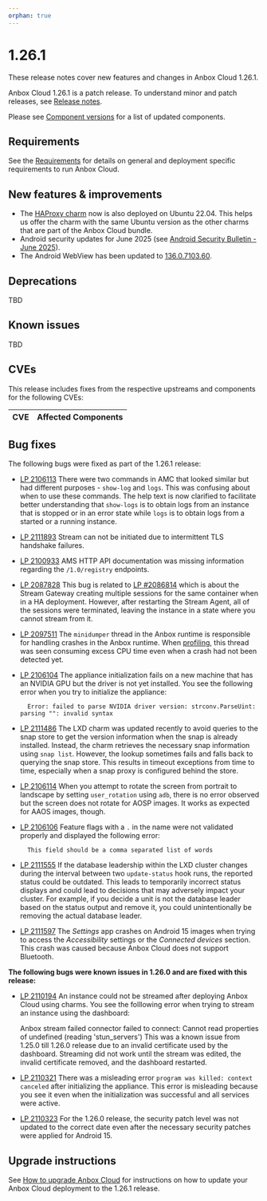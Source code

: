 ```yaml
---
orphan: true
---
```

# 1.26.1

These release notes cover new features and changes in Anbox Cloud 1.26.1.

Anbox Cloud 1.26.1 is a patch release. To understand minor and patch releases, see [Release notes](https://documentation.ubuntu.com/anbox-cloud/en/latest/reference/release-notes/release-notes).

Please see [Component versions](https://documentation.ubuntu.com/anbox-cloud/en/latest/reference/component-versions/) for a list of updated components.

## Requirements

See the [Requirements](https://documentation.ubuntu.com/anbox-cloud/en/latest/reference/requirements/) for details on general and deployment specific requirements to run Anbox Cloud.

## New features & improvements
* The [HAProxy charm](https://charmhub.io/haproxy) now is also deployed on Ubuntu 22.04. This helps us offer the charm with the same Ubuntu version as the other charms that are part of the Anbox Cloud bundle.<!--AC-3329-->
* Android security updates for June 2025 (see [Android Security Bulletin - June 2025](https://source.android.com/docs/security/bulletin/2025-06-01)).
* The Android WebView has been updated to [136.0.7103.60](https://chromereleases.googleblog.com/2025/04/chrome-for-android-update_29.html).<!--AC-3316-->

## Deprecations

TBD

## Known issues

TBD

## CVEs

This release includes fixes from the respective upstreams and components for the following CVEs:

| CVE | Affected Components |
|-----|---------------------|


## Bug fixes

The following bugs were fixed as part of the 1.26.1 release:

* [LP 2106113](https://bugs.launchpad.net/anbox-cloud/+bug/2106113) There were two commands in AMC that looked similar but had different purposes - `show-log` and `logs`. This was confusing about when to use these commands. The help text is now clarified to facilitate better understanding that `show-logs` is to obtain logs from an instance that is stopped or in an error state while `logs` is to obtain logs from a started or a running instance.<!--AC-3293-->
* [LP 2111893](https://bugs.launchpad.net/anbox-cloud/+bug/2111893) Stream can not be initiated due to intermittent TLS handshake failures.
* [LP 2100933](https://bugs.launchpad.net/anbox-cloud/+bug/2100933) AMS HTTP API documentation was missing information regarding the `/1.0/registry` endpoints.
* [LP 2087828](https://bugs.launchpad.net/anbox-cloud/+bug/2087828) This bug is related to [LP #2086814](https://bugs.launchpad.net/bugs/2086814) which is about the Stream Gateway creating multiple sessions for the same container when in a HA deployment.
However, after restarting the Stream Agent, all of the sessions were terminated, leaving the instance in a state where you cannot stream from it.
* [LP 2097511](https://bugs.launchpad.net/anbox-cloud/+bug/2097511) The `minidumper` thread in the Anbox runtime is responsible for handling crashes in the Anbox runtime. When [profiling](https://pprof.me/9d7c55bbddc28584dc319c6d5c96dfe1), this thread was seen consuming excess CPU time even when a crash had not been detected yet.<!--AC-3330-->
* [LP 2106104](https://bugs.launchpad.net/anbox-cloud/+bug/2106104) The appliance initialization fails on a new machine that has an NVIDIA GPU but the driver is not yet installed. You see the following error when you try to initialize the appliance:<!--AC-3332-->

        Error: failed to parse NVIDIA driver version: strconv.ParseUint: parsing "": invalid syntax
* [LP 2111486](https://bugs.launchpad.net/anbox-cloud/+bug/2111486) The LXD charm was updated recently to avoid queries to the snap store to get the version information when the snap is already installed. Instead, the charm retrieves the necessary snap information using `snap list`.
However, the lookup sometimes fails and falls back to querying the snap store. This results in timeout exceptions from time to time, especially when a snap proxy is configured behind the store.<!--AC-3364-->
* [LP 2106114](https://bugs.launchpad.net/anbox-cloud/+bug/2106114) When you attempt to rotate the screen from portrait to landscape by setting `user_rotation` using `adb`, there is no error observed but the screen does not rotate for AOSP images. It works as expected for AAOS images, though.<!--AC-3370-->
* [LP 2106106](https://bugs.launchpad.net/anbox-cloud/+bug/2106106) Feature flags with a `.` in the name were not validated properly and displayed the following error:

        This field should be a comma separated list of words

* [LP 2111555](https://bugs.launchpad.net/anbox-cloud/+bug/2111555) If the database leadership within the LXD cluster changes during the interval between two `update-status` hook runs, the reported status could be outdated. 
This leads to temporarily incorrect status displays and could lead to decisions that may adversely impact your cluster. For example, if you decide a unit is not the database leader based on the status output and remove it, you could unintentionally be removing the actual database leader.
* [LP 2111597](https://bugs.launchpad.net/anbox-cloud/+bug/2111597) The *Settings* app crashes on Android 15 images when trying to access the *Accessibility* settings or the *Connected devices* section. This crash was caused because Anbox Cloud does not support Bluetooth.

**The following bugs were known issues in 1.26.0 and are fixed with this release:**

* [LP 2110194](https://bugs.launchpad.net/anbox-cloud/+bug/2110194) An instance could not be streamed after deploying Anbox Cloud using charms. You see the folllowing error when trying to stream an instance using the dashboard:<!--AC-3335-->

    Anbox stream failed
    connector failed to connect: Cannot read properties of undefined (reading 'stun_servers')
This was a known issue from 1.25.0 till 1.26.0 release due to an invalid certificate used by the dashboard. Streaming did not work until the stream was edited, the invalid certificate removed, and the dashboard restarted.
* [LP 2110321](https://bugs.launchpad.net/anbox-cloud/+bug/2110321) There was a misleading error `program was killed: context canceled` after initializing the appliance. This error is misleading because you see it even when the initialization was successful and all services were active.<!--AC-3371-->
* [LP 2110323](https://bugs.launchpad.net/anbox-cloud/+bug/2110323) For the 1.26.0 release, the security patch level was not updated to the correct date even after the necessary security patches were applied for Android 15.


## Upgrade instructions

See [How to upgrade Anbox Cloud](https://documentation.ubuntu.com/anbox-cloud/en/latest/howto/update/upgrade-anbox/#howto-upgrade-anbox-cloud) for instructions on how to update your Anbox Cloud deployment to the 1.26.1 release.